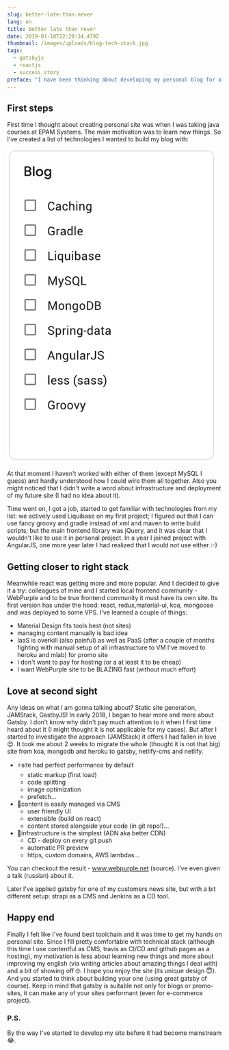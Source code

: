 ```yaml
---
slug: better-late-than-never
lang: en
title: Better late than never
date: 2019-01-10T22:20:34.479Z
thumbnail: /images/uploads/blog-tech-stack.jpg
tags:
  - gatsbyjs
  - reactjs
  - success_story
preface: "I have been thinking about developing my personal blog for a least 5 years already. Finally I have enough experience and comfortable toolchain. Here is my first try to post something here ✨\U0001F973\U0001F389"
---
```

## First steps

First time I thought about creating personal site was when I was taking java courses at EPAM Systems. The main motivation was to learn new things. So I've created a list of technologies I wanted to build my blog with:

![List of technologies](/images/uploads/blog-tech-stack.jpg "Technologies")

At that moment I haven't worked with either of them (except MySQL I guess) and hardly understood how I could wire them all together. Also you might noticed that I didn't write a word about infrastructure and deployment of my future site (I had no idea about it).

Time went on, I got a job, started to get familiar with technologies from my list: we actively used Liquibase on my first project; I figured out that I can use fancy groovy and gradle instead of xml and maven to write build scripts; but the main frontend library was jQuery, and it was clear that I wouldn't like to use it in personal project. In a year I joined project with AngularJS, one more year later I had realized that I would not use either :-)

## Getting closer to right stack

Meanwhile react was getting more and more popular. And I decided to give it a try: colleagues of mine and I started local frontend community - WebPurple and to be true frontend community it must have its own site. Its first version has under the hood: react, redux,material-ui, koa, mongoose and was deployed to some VPS. I've learned a couple of things:

* Material Design fits tools best (not sites)
* managing content manually is bad idea
* IaaS is overkill (also painful) as well as PaaS (after a couple of months fighting with manual setup of all infrastructure to VM I've moved to heroku and mlab) for promo site
* I don't want to pay for hosting (or a at least it to be cheap)
* I want WebPurple site to be BLAZING fast (without much effort)

## Love at second sight

Any ideas on what I am gonna talking about? Static site generation, JAMStack, GastbyJS! In early 2018, I began to hear more and more about Gatsby. I don't know why didn't pay much attention to it when I first time heard about it (I might thought it is not applicable for my cases). But after I started to investigate the approach (JAMStack) it offers I had fallen in love 😍. It took me about 2 weeks to migrate the whole (thought it is not that big) site from koa, mongodb and heroku to gatsby, netlify-cms and netlify.

* ⚡️site had perfect performance by default
  * static markup (first load)
  * code splitting
  * image optimization
  * prefetch...
* 💃content is easily managed via CMS
  * user friendly UI
  * extensible (build on react)
  * content stored alongside your code (in git repo!)...
* 🙈infrastructure is the simplest (ADN aka better CDN)
  * CD - deploy on every git push
  * automatic PR preview
  * https, custom domains, AWS lambdas...

You can checkout the result - www.webpurple.net (source). I've even given a talk (russian) about it.

Later I've applied gatsby for one of my customers news site, but with a bit different setup: strapi as a CMS and Jenkins as a CD tool.

## Happy end

Finally I felt like I've found best toolchain and it was time to get my hands on personal site. Since I fill pretty comfortable with technical stack (although this time I use contentful as CMS, travis as CI/CD and github pages as a hosting), my motivation is less about learning new things and more about improving my english (via writing articles about amazing things I deal with) and a bit of showing off 🤓. I hope you enjoy the site (its unique design 😇). And you started to think about building your one (using great gatsby of course). Keep in mind that gatsby is suitable not only for blogs or promo-sites, it can make any of your sites performant (even for e-commerce project).

### P.S.

By the way I've started to develop my site before it had become mainstream 😂.
